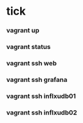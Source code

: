 # tick

### vagrant up 
### vagrant status
### vagrant ssh web
### vagrant ssh grafana
### vagrant ssh inflxudb01
### vagrant ssh inflxudb02
